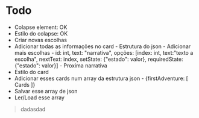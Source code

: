 # Todo

- Colapse element: OK
- Estilo do colapse: OK
- Criar novas escolhas
- Adicionar todas as informações no card
      - Estrutura do json
      - Adicionar mais escolhas
      - id: int, text: "narrativa", opções: [index: int, text:"texto a escolha", nextText: index, setState: {"estado": valor}, requiredState: {"estado": valor}]
      - Proxima narrativa
- Estilo do card
- Adicionar esses cards num array da estrutura json
      - {firstAdventure: [ Cards ]}
- Salvar esse array de json
- Ler/Load esse array

>dadasdad
